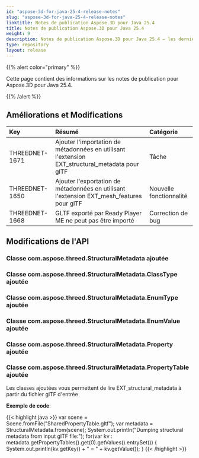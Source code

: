 ```yaml
---
id: "aspose-3d-for-java-25-4-release-notes"
slug: "aspose-3d-for-java-25-4-release-notes"
linktitle: Notes de publication Aspose.3D pour Java 25.4
title: Notes de publication Aspose.3D pour Java 25.4
weight: 9
description: Notes de publication Aspose.3D pour Java 25.4 – les dernières mises à jour et corrections.
type: repository
layout: release
---
```


{{% alert color="primary" %}}

Cette page contient des informations sur les notes de publication pour Aspose.3D pour Java 25.4.

{{% /alert %}}
## **Améliorations et Modifications**
|**Key**|**Résumé**|**Catégorie**|
| :- | :- | :- |
| THREEDNET-1671 | Ajouter l'importation de métadonnées en utilisant l'extension EXT\_structural\_metadata pour glTF | Tâche |
| THREEDNET-1650 | Ajouter l'exportation de métadonnées en utilisant l'extension EXT\_mesh\_features pour glTF | Nouvelle fonctionnalité |
| THREEDNET-1668 | GLTF exporté par Ready Player ME ne peut pas être importé | Correction de bug |

## Modifications de l'API ##
### Classe **com.aspose.threed.StructuralMetadata** ajoutée
### Classe **com.aspose.threed.StructuralMetadata.ClassType** ajoutée
### Classe **com.aspose.threed.StructuralMetadata.EnumType** ajoutée
### Classe **com.aspose.threed.StructuralMetadata.EnumValue** ajoutée
### Classe **com.aspose.threed.StructuralMetadata.Property** ajoutée
### Classe **com.aspose.threed.StructuralMetadata.PropertyTable** ajoutée


Les classes ajoutées vous permettent de lire EXT\_structural\_metadata à partir du fichier glTF d'entrée

**Exemple de code**:


{{< highlight java >}}
    var scene = Scene.fromFile("SharedPropertyTable.gltf");
    var metadata = StructuralMetadata.from(scene);
    System.out.println("Dumping structural metadata from input glTF file:");
    for(var kv : metadata.getPropertyTables().get(0).getValues().entrySet())
    {
	    System.out.println(kv.getKey() + " = " + kv.getValue());
    }
{{< /highlight >}}